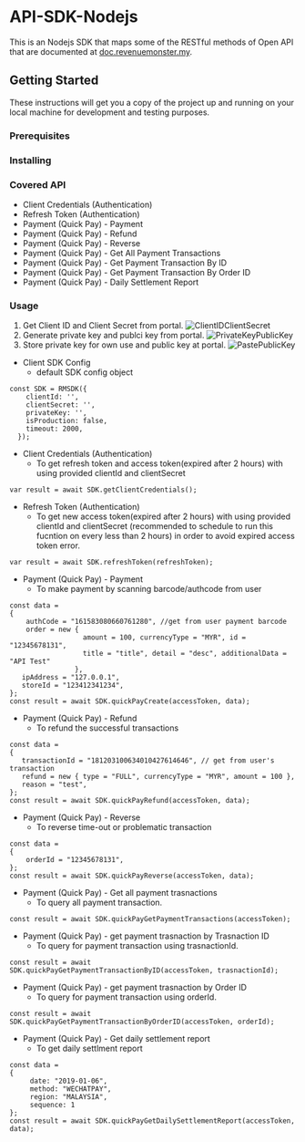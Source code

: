 # API-SDK-Nodejs
This is an Nodejs SDK that maps some of the RESTful methods of Open API that are documented at [doc.revenuemonster.my](https://doc.revenuemonster.my/).

## Getting Started

These instructions will get you a copy of the project up and running on your local machine for development and testing purposes. 

### Prerequisites



### Installing



### Covered API
* Client Credentials (Authentication)
* Refresh Token (Authentication)
* Payment (Quick Pay) - Payment
* Payment (Quick Pay) - Refund
* Payment (Quick Pay) - Reverse
* Payment (Quick Pay) - Get All Payment Transactions
* Payment (Quick Pay) - Get Payment Transaction By ID
* Payment (Quick Pay) - Get Payment Transaction By Order ID
* Payment (Quick Pay) - Daily Settlement Report


### Usage
1. Get Client ID and Client Secret from portal.
![ClientIDClientSecret](https://storage.googleapis.com/rm-portal-assets/img/rm-landing/clientIDclientSecret.png)
2. Generate private key and publci key from portal. 
![PrivateKeyPublicKey](https://storage.googleapis.com/rm-portal-assets/img/rm-landing/privateKeypublicKey.PNG)
3. Store private key for own use and public key at portal.
![PastePublicKey](https://storage.googleapis.com/rm-portal-assets/img/rm-landing/pastePublicKey.png)


* Client SDK Config
    * default SDK config object 
```
const SDK = RMSDK({
    clientId: '',
    clientSecret: '',
    privateKey: '',
    isProduction: false,
    timeout: 2000,
  });
```

* Client Credentials (Authentication)
    * To get refresh token and access token(expired after 2 hours) with using provided clientId and clientSecret
```
var result = await SDK.getClientCredentials();
```

* Refresh Token (Authentication)
    * To get new access token(expired after 2 hours) with using provided clientId and clientSecret (recommended to schedule to run this fucntion on every less than 2 hours) in order to avoid expired access token error.
```
var result = await SDK.refreshToken(refreshToken);
```

* Payment (Quick Pay) - Payment
    * To make payment by scanning barcode/authcode from user
```
const data =
{
    authCode = "161583080660761280", //get from user payment barcode
    order = new { 
                  amount = 100, currencyType = "MYR", id = "12345678131", 
                  title = "title", detail = "desc", additionalData = "API Test" 
                },
   ipAddress = "127.0.0.1",
   storeId = "123412341234", 
};
const result = await SDK.quickPayCreate(accessToken, data);
```

* Payment (Quick Pay) - Refund
    * To refund the successful transactions 
```
const data =
{
   transactionId = "181203100634010427614646", // get from user's transaction 
   refund = new { type = "FULL", currencyType = "MYR", amount = 100 },
   reason = "test",
};
const result = await SDK.quickPayRefund(accessToken, data);
```

* Payment (Quick Pay) - Reverse
    * To reverse time-out or problematic transaction
```
const data = 
{
    orderId = "12345678131",
};
const result = await SDK.quickPayReverse(accessToken, data);
```

* Payment (Quick Pay) - Get all payment trasnactions
    * To query all payment transaction.
    
```
const result = await SDK.quickPayGetPaymentTransactions(accessToken);
```

* Payment (Quick Pay) - get payment trasnaction by Trasnaction ID
    * To query for payment transaction using trasnactionId.

    
```
const result = await SDK.quickPayGetPaymentTransactionByID(accessToken, trasnactionId);
```

* Payment (Quick Pay) - get payment trasnaction by Order ID
    * To query for payment transaction using orderId.
    
```
const result = await SDK.quickPayGetPaymentTransactionByOrderID(accessToken, orderId);
```

* Payment (Quick Pay) - Get daily settlement report
    * To get daily settlment report 
```
const data = 
{
     date: "2019-01-06",
     method: "WECHATPAY",
     region: "MALAYSIA",
     sequence: 1
};
const result = await SDK.quickPayGetDailySettlementReport(accessToken, data);
```


